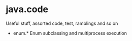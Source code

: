 # java.code
Useful stuff, assorted code, test, ramblings and so on

- enum.*  Enum subclassing and multiprocess execution
